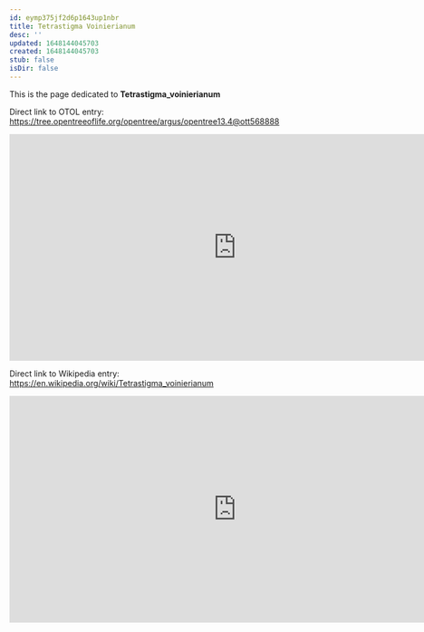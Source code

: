 ```yaml
---
id: eymp375jf2d6p1643up1nbr
title: Tetrastigma Voinierianum
desc: ''
updated: 1648144045703
created: 1648144045703
stub: false
isDir: false
---
```

This is the page dedicated to **Tetrastigma_voinierianum**


Direct link to OTOL entry: https://tree.opentreeoflife.org/opentree/argus/opentree13.4@ott568888



<html>
    <body>
    <iframe src="https://tree.opentreeoflife.org/opentree/argus/opentree13.4@ott568888"
    width="800" height="400" frameborder="0" allowfullscreen> </iframe>
    </body>
</html>
    


Direct link to Wikipedia entry: https://en.wikipedia.org/wiki/Tetrastigma_voinierianum



<html>
    <body>
    <iframe src="https://en.wikipedia.org/wiki/Tetrastigma_voinierianum"
    width="800" height="400" frameborder="0" allowfullscreen> </iframe>
    </body>
</html>
    
